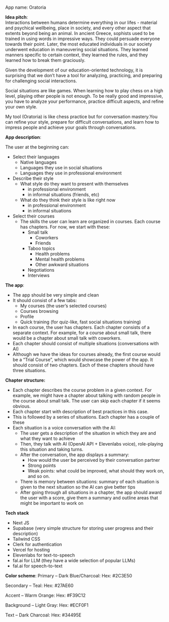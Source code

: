 App name: Oratoria

**Idea pitch**:  
Interactions between humans determine everything in our lifes \- material and psychical wellbeing, place in society, and every other aspect that extents beyond being an animal. In ancient Greece, sophists used to be trained in using words in impressive ways. They could persuade everyone towards their point. Later, the most educated individuals in our society underwent education in maneuvering social situations. They learned manners specific to certain context, they learned the rules, and they learned how to break them graciously. 

Given the development of our education-oriented technology, it is surprising that we don’t have a tool for analyzing, practicing, and preparing for challenging social interactions.

Social situations are like games. When learning how to play chess on a high level, playing other people is not enough. To be really good and impressive, you have to analyze your performance, practice difficult aspects, and refine your own style.

My tool (Oratoria) is like chess practice but for conversation mastery.You can refine your style, prepare for difficult conversations, and learn how to impress people and achieve your goals through conversations.

**App description**:

The user at the beginning can:

- Select their languages  
  - Native languages  
  - Languages they use in social situations  
  - Languages they use in professional environment  
- Describe their style  
  - What style do they want to present with themselves  
    - in professional environment  
    - in informal situations (friends, etc)  
  - What do they think their style is like right now  
    - in professional environment  
    - in informal situations  
- Select their courses  
  - The skills the user can learn are organized in courses. Each course has chapters. For now, we start with these:  
    - Small talk  
      - Coworkers  
      - Friends  
    - Taboo topics  
      - Health problems  
      - Mental health problems  
      - Other awkward situations  
    - Negotiations  
    - Interviews

**The app**:

- The app should be very simple and clean  
- It should consist of a few tabs:  
  - My courses (the user’s selected courses)  
  - Courses browsing  
  - Profile  
  - Quick training (for quiz-like, fast social situations training)  
- In each course, the user has chapters. Each chapter consists of a separate context. For example, for a course about small talk, there would be a chapter about small talk with coworkers.  
- Each chapter should consist of multiple situations (conversations with AI)  
- Although we have the ideas for courses already, the first course would be a “Trial Course”, which would showcase the power of the app. It should consist of two chapters. Each of these chapters should have three situations.

**Chapter structure:**

- Each chapter describes the course problem in a given context. For example, we might have a chapter about talking with random people in the course about small talk. The user can skip each chapter if it seems obvious.  
- Each chapter start with description of best practices in this case.  
- This is followed by a series of situations. Each chapter has a couple of these  
- Each situation is a voice conversation with the AI:  
  - The user gets a description of the situation in which they are and what they want to achieve  
  - Then, they talk with AI (OpenAI API \+ Elevenlabs voice), role-playing this situation and taking turns.  
  - After the conversation, the app displays a summary:  
    - How would the user be perceived by their conversation partner  
    - Strong points  
    - Weak points: what could be improved, what should they work on, and so on.  
  - There is memory between situations: summary of each situation is given to the next situation so the AI can give better tips  
  - After going through all situations in a chapter, the app should award the user with a score, give them a summary and outline areas that might be important to work on

**Tech stack**

- Next JS  
- Supabase (very simple structure for storing user progress and their description)  
- Tailwind CSS  
- Clerk for authentication  
- Vercel for hosting
- Elevenlabs for text-to-speech
- fal.ai for LLM (they have a wide selection of popular LLMs)
- fal.ai for speech-to-text



**Color scheme**:
Primary – Dark Blue/Charcoal:
Hex: #2C3E50

Secondary – Teal:
Hex: #27AE60

Accent – Warm Orange:
Hex: #F39C12

Background – Light Gray:
Hex: #ECF0F1

Text – Dark Charcoal:
Hex: #34495E
